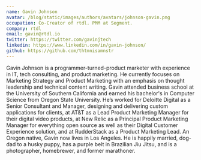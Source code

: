 ```yaml
---
name: Gavin Johnson
avatar: /blog/static/images/authors/avatars/johnson-gavin.png
occupation: Co-Creator of rtdl. PMM at Segment.
company: rtdl
email: gavin@rtdl.io
twitter: https://twitter.com/gavinjtech
linkedin: https://www.linkedin.com/in/gavin-johnson/
github: https://github.com/thtmnisamnstr
---
```


Gavin Johnson is a programmer-turned-product marketer with experience in IT, tech 
consulting, and product marketing. He currently focuses on Marketing Strategy and 
Product Marketing with an emphasis on thought leadership and technical content writing. 
Gavin attended business school at the University of Southern California and earned his 
bachelor's in Computer Science from Oregon State University. He’s worked for Deloitte 
Digital as a Senior Consultant and Manager, designing and delivering custom applications 
for clients, at AT&T as a Lead Product Marketing Manager for their digital video products, 
at New Relic as a Principal Product Marketing Manager for everything open source as well 
as their Digital Customer Experience solution, and at RudderStack as a Product Marketing 
Lead. An Oregon native, Gavin now lives in Los Angeles. He is happily married, dog-dad to 
a husky puppy, has a purple belt in Brazilian Jiu Jitsu, and is a photographer, 
homebrewer, and former marathoner.
